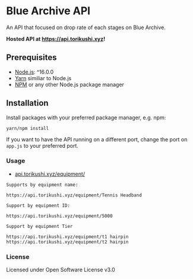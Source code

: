 # Blue Archive API

An API that focused on drop rate of each stages on Blue Archive.

**Hosted API at https://api.torikushi.xyz!**

## Prerequisites

- [Node.js](https://nodejs.org/): ^16.0.0
- [Yarn](https://yarnpkg.com/) similiar to Node.js
- [NPM](https://npmjs.org/) or any other Node.js package manager

## Installation

Install packages with your preferred package manager, e.g. npm:

```
yarn/npm install
```

If you want to have the API running on a different port, change the port on `app.js` to your preferred port.

### Usage

- [api.torikushi.xyz/equipment/](https://api.torikushi.xyz/equipment)
```
Supports by equipment name:

https://api.torikushi.xyz/equipment/Tennis Headband

Support by equipment ID:

https://api.torikushi.xyz/equipment/5000

Support by equipment Tier

https://api.torikushi.xyz/equipment/t1 hairpin
https://api.torikushi.xyz/equipment/t2 hairpin
```

### License

Licensed under Open Software License v3.0